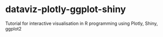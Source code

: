 # dataviz-plotly-ggplot-shiny
Tutorial for interactive visualisation in R programming using Plotly, Shiny, ggplot2
